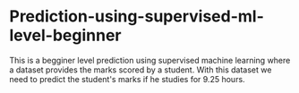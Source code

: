 # Prediction-using-supervised-ml-level-beginner

This is a begginer level prediction using supervised machine learning where a dataset provides the marks scored by a student. With this dataset we need to predict the student's marks if he studies for 9.25 hours.
